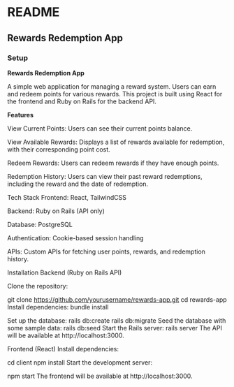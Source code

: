 # README

## Rewards Redemption App

### Setup

**Rewards Redemption App**

A simple web application for managing a reward system. Users can earn and redeem points for various rewards. This project is built using React for the frontend and Ruby on Rails for the backend API.

**Features**

View Current Points: Users can see their current points balance.

View Available Rewards: Displays a list of rewards available for redemption, with their corresponding point cost.

Redeem Rewards: Users can redeem rewards if they have enough points.

Redemption History: Users can view their past reward redemptions, including the reward and the date of redemption.

Tech Stack
Frontend: React, TailwindCSS

Backend: Ruby on Rails (API only)

Database: PostgreSQL

Authentication: Cookie-based session handling

APIs: Custom APIs for fetching user points, rewards, and redemption history.

Installation
Backend (Ruby on Rails API)

Clone the repository:

git clone https://github.com/yourusername/rewards-app.git
cd rewards-app
Install dependencies:
bundle install

Set up the database:
rails db:create
rails db:migrate
Seed the database with some sample data:
rails db:seed
Start the Rails server:
rails server
The API will be available at http://localhost:3000.

Frontend (React)
Install dependencies:

cd client
npm install
Start the development server:

npm start
The frontend will be available at http://localhost:3000.

